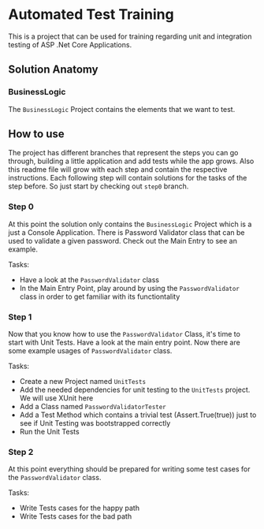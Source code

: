 # Automated Test Training 
This is a project that can be used for training regarding unit and integration testing of ASP .Net Core Applications. 

## Solution Anatomy 

### BusinessLogic
The `BusinessLogic` Project contains the elements that we want to test.

## How to use 
The project has different branches that represent the steps you can go through, building a little application and add tests while the app grows. Also this readme file will grow with each step and contain the respective instructions. Each following step will contain solutions for the tasks of the step before. So just start by checking out `step0` branch. 

### Step 0 
At this point the solution only contains the `BusinessLogic` Project which is a just a Console Application. There is Password Validator class that can be used to validate a given password. Check out the Main Entry to see an example. 

Tasks:
* Have a look at the `PasswordValidator` class
* In the Main Entry Point, play around by using the `PasswordValidator` class in order to get familiar with its functiontality 

### Step 1
Now that you know how to use the `PasswordValidator` Class, it's time to start with Unit Tests. Have a look at the main entry point. Now there are some example usages of `PasswordValidator` class. 

Tasks:
* Create a new Project named `UnitTests`
* Add the needed dependencies for unit testing to the `UnitTests` project. We will use XUnit here
* Add a Class named `PasswordValidatorTester`
* Add a Test Method which contains a trivial test (Assert.True(true)) just to see if Unit Testing was bootstrapped correctly
* Run the Unit Tests 

### Step 2 
At this point everything should be prepared for writing some test cases for the `PasswordValidator` class.

Tasks: 
* Write Tests cases for the happy path
* Write Tests cases for the bad path


